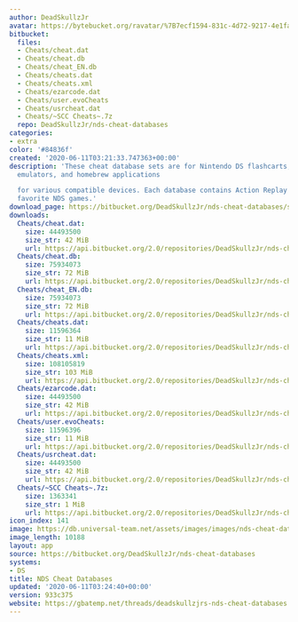 ```yaml
---
author: DeadSkullzJr
avatar: https://bytebucket.org/ravatar/%7B7ecf1594-831c-4d72-9217-4e1fa1160803%7D?ts=default
bitbucket:
  files:
  - Cheats/cheat.dat
  - Cheats/cheat.db
  - Cheats/cheat_EN.db
  - Cheats/cheats.dat
  - Cheats/cheats.xml
  - Cheats/ezarcode.dat
  - Cheats/user.evoCheats
  - Cheats/usrcheat.dat
  - Cheats/~SCC Cheats~.7z
  repo: DeadSkullzJr/nds-cheat-databases
categories:
- extra
color: '#84836f'
created: '2020-06-11T03:21:33.747363+00:00'
description: 'These cheat database sets are for Nintendo DS flashcarts, cheating devices,
  emulators, and homebrew applications

  for various compatible devices. Each database contains Action Replay codes for your
  favorite NDS games.'
download_page: https://bitbucket.org/DeadSkullzJr/nds-cheat-databases/src/master/Cheats/cheat.dat
downloads:
  Cheats/cheat.dat:
    size: 44493500
    size_str: 42 MiB
    url: https://api.bitbucket.org/2.0/repositories/DeadSkullzJr/nds-cheat-databases/src/933c375545d3ff90854d1e210dcf4b3b31d9d585/Cheats/cheat.dat
  Cheats/cheat.db:
    size: 75934073
    size_str: 72 MiB
    url: https://api.bitbucket.org/2.0/repositories/DeadSkullzJr/nds-cheat-databases/src/933c375545d3ff90854d1e210dcf4b3b31d9d585/Cheats/cheat.db
  Cheats/cheat_EN.db:
    size: 75934073
    size_str: 72 MiB
    url: https://api.bitbucket.org/2.0/repositories/DeadSkullzJr/nds-cheat-databases/src/933c375545d3ff90854d1e210dcf4b3b31d9d585/Cheats/cheat_EN.db
  Cheats/cheats.dat:
    size: 11596364
    size_str: 11 MiB
    url: https://api.bitbucket.org/2.0/repositories/DeadSkullzJr/nds-cheat-databases/src/933c375545d3ff90854d1e210dcf4b3b31d9d585/Cheats/cheats.dat
  Cheats/cheats.xml:
    size: 108105819
    size_str: 103 MiB
    url: https://api.bitbucket.org/2.0/repositories/DeadSkullzJr/nds-cheat-databases/src/933c375545d3ff90854d1e210dcf4b3b31d9d585/Cheats/cheats.xml
  Cheats/ezarcode.dat:
    size: 44493500
    size_str: 42 MiB
    url: https://api.bitbucket.org/2.0/repositories/DeadSkullzJr/nds-cheat-databases/src/933c375545d3ff90854d1e210dcf4b3b31d9d585/Cheats/ezarcode.dat
  Cheats/user.evoCheats:
    size: 11596396
    size_str: 11 MiB
    url: https://api.bitbucket.org/2.0/repositories/DeadSkullzJr/nds-cheat-databases/src/933c375545d3ff90854d1e210dcf4b3b31d9d585/Cheats/user.evoCheats
  Cheats/usrcheat.dat:
    size: 44493500
    size_str: 42 MiB
    url: https://api.bitbucket.org/2.0/repositories/DeadSkullzJr/nds-cheat-databases/src/933c375545d3ff90854d1e210dcf4b3b31d9d585/Cheats/usrcheat.dat
  Cheats/~SCC Cheats~.7z:
    size: 1363341
    size_str: 1 MiB
    url: https://api.bitbucket.org/2.0/repositories/DeadSkullzJr/nds-cheat-databases/src/933c375545d3ff90854d1e210dcf4b3b31d9d585/Cheats/~SCC%20Cheats~.7z
icon_index: 141
image: https://db.universal-team.net/assets/images/images/nds-cheat-databases.png
image_length: 10188
layout: app
source: https://bitbucket.org/DeadSkullzJr/nds-cheat-databases
systems:
- DS
title: NDS Cheat Databases
updated: '2020-06-11T03:24:40+00:00'
version: 933c375
website: https://gbatemp.net/threads/deadskullzjrs-nds-cheat-databases.488711/
---
```

